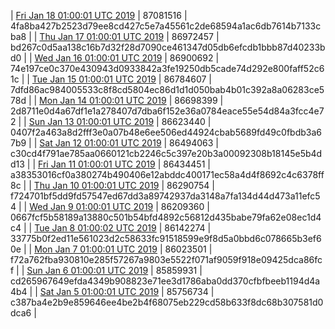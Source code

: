 | [Fri Jan 18 01:00:01 UTC 2019](https://transfer.sh/skZwU/trcninja-dbdump-20190118010001.tar.bz2) | 87081516 | 4fa8ba427b2523d79ee8cd427c5e7a45561c2de68594a1ac6db7614b7133cba8 | 
| [Thu Jan 17 01:00:01 UTC 2019](https://transfer.sh/C6LKh/trcninja-dbdump-20190117010001.tar.bz2) | 86972457 | bd267c0d5aa138c16b7d32f28d7090ce461347d05db6efcdb1bbb87d40233bd0 | 
| [Wed Jan 16 01:00:01 UTC 2019](https://transfer.sh/nAyxO/trcninja-dbdump-20190116010001.tar.bz2) | 86900692 | 74e197ce0c370e430943d0933842a3fe19250db5cade74d292e800faff52c61c | 
| [Tue Jan 15 01:00:01 UTC 2019](https://transfer.sh/JA3h9/trcninja-dbdump-20190115010001.tar.bz2) | 86784607 | 7dfd86ac984005533c8f8cd5804ec86d1d1d050bab4b01c392a8a06283ce578d | 
| [Mon Jan 14 01:00:01 UTC 2019](https://transfer.sh/V2zCm/trcninja-dbdump-20190114010001.tar.bz2) | 86698399 | 2d8711e0d4a67df1e1a278407d7dba6f152e36a0784eace55e54d84a3fcc4e72 | 
| [Sun Jan 13 01:00:01 UTC 2019](https://transfer.sh/hrjKX/trcninja-dbdump-20190113010001.tar.bz2) | 86623440 | 0407f2a463a8d2fff3e0a07b48e6ee506ed44924cbab5689fd49c0fbdb3a67b9 | 
| [Sat Jan 12 01:00:01 UTC 2019](https://transfer.sh/nVQAi/trcninja-dbdump-20190112010001.tar.bz2) | 86494063 | c30cd4f791ae785aa0660121cb2246c5c397e20b3a00092308b18145e5b4dd13 | 
| [Fri Jan 11 01:00:01 UTC 2019](https://transfer.sh/6DTj6/trcninja-dbdump-20190111010001.tar.bz2) | 86434451 | a38353016cf0a380274b490406e12abddc400171ec58a4d4f8692c4c6378ff8c | 
| [Thu Jan 10 01:00:01 UTC 2019](https://transfer.sh/H8u2B/trcninja-dbdump-20190110010001.tar.bz2) | 86290754 | f724701bf5dd9fd57547ed67dd3a89742937da3148a7fa134d44d473a11efc54 | 
| [Wed Jan  9 01:00:01 UTC 2019](https://transfer.sh/nf8rJ/trcninja-dbdump-20190109010001.tar.bz2) | 86209360 | 0667fcf5b58189a13880c501b54bfd4892c56812d435babe79fa62e08ec1d4c4 | 
| [Tue Jan  8 01:00:02 UTC 2019](https://transfer.sh/n8MWP/trcninja-dbdump-20190108010002.tar.bz2) | 86142274 | 33775b0f2ed11e561023d2c58633fc91518599e9f8d5a0bbd6c078665b3ef60e | 
| [Mon Jan  7 01:00:01 UTC 2019](https://transfer.sh/aIHo2/trcninja-dbdump-20190107010001.tar.bz2) | 86023501 | f72a762fba930810e285f57267a9803e5522f071af9059f918e09425dca86fcf | 
| [Sun Jan  6 01:00:01 UTC 2019](https://transfer.sh/aRvS7/trcninja-dbdump-20190106010001.tar.bz2) | 85859931 | cd265967649efda4349b908823e71ee3d1786aba0dd370cfbfbeeb1194d4a4b4 | 
| [Sat Jan  5 01:00:01 UTC 2019](https://transfer.sh/baYom/trcninja-dbdump-20190105010001.tar.bz2) | 85756734 | c387ba4e2b9e859646ee4be2b4f68075eb229cd58b633f8dc68b307581d0dca6 | 

